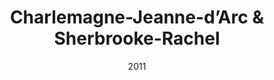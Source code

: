 ---
title: Charlemagne-Jeanne-d’Arc & Sherbrooke-Rachel
date: '2011'
type: ruelle_verte
district: rosemont
position: { lng: -73.55523070070478, lat: 45.55357507728681 }
image: ./12191105_899802650096988_79259324955894756_o.jpg
credit: Arrondissement de Rosemont - La Petite-Patrie
creditlink: https://www.facebook.com/arrondissementRPP
---